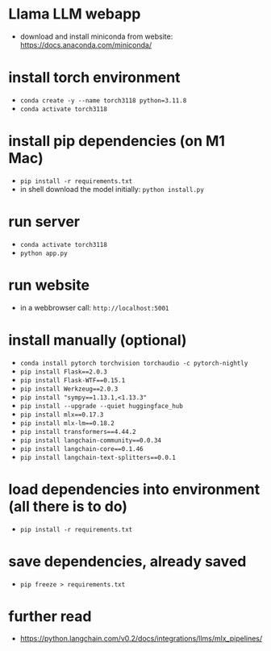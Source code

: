 # Llama LLM webapp
 - download and install miniconda from website: https://docs.anaconda.com/miniconda/

# install torch environment
- `conda create -y --name torch3118 python=3.11.8`
- `conda activate torch3118`

# install pip dependencies (on M1 Mac)
- `pip install -r requirements.txt`
-  in shell download the model initially: `python install.py`

# run server
- `conda activate torch3118`
- `python app.py`

# run website
- in a webbrowser call: `http://localhost:5001`

# install manually (optional)
- `conda install pytorch torchvision torchaudio -c pytorch-nightly`
- `pip install Flask==2.0.3`
- `pip install Flask-WTF==0.15.1`
- `pip install Werkzeug==2.0.3`
- `pip install "sympy==1.13.1,<1.13.3"`
- `pip install --upgrade --quiet huggingface_hub`
- `pip install mlx==0.17.3`
- `pip install mlx-lm==0.18.2`
- `pip install transformers==4.44.2`
- `pip install langchain-community==0.0.34`
- `pip install langchain-core==0.1.46`
- `pip install langchain-text-splitters==0.0.1`

# load dependencies into environment (all there is to do)
- `pip install -r requirements.txt`

# save dependencies, already saved
- `pip freeze > requirements.txt `

# further read
- https://python.langchain.com/v0.2/docs/integrations/llms/mlx_pipelines/